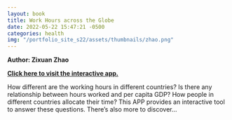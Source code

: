 ```yaml
---
layout: book
title: Work Hours across the Globe
date: 2022-05-22 15:47:21 -0500
categories: health
img: "/portfolio_site_s22/assets/thumbnails/zhao.png"
---
```


<b>Author: Zixuan Zhao</b>

<b><a href="https://data-viz.it.wisc.edu/content/f4a85f43-85b8-43f6-b2f8-c9ee46f6d9c5">Click here to visit the interactive app.</a></b>

How  different  are  the  working  hours  in  different countries?  Is  there
any  relationship  between hours worked and per capita GDP? How people in
different countries allocate  their  time?  This  APP provides  an  interactive
tool  to  answer  these  questions.  There’s  also more to discover...

[jekyll-docs]: https://jekyllrb.com/docs/home
[jekyll-gh]:   https://github.com/jekyll/jekyll
[jekyll-talk]: https://talk.jekyllrb.com/
